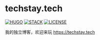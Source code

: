 # techstay.tech

[![HUGO](https://img.shields.io/badge/HUGO-BUILD-blue?style=for-the-badge&logo=hugo)](https://gohugo.io)
[![STACK](https://img.shields.io/badge/STACK-THEME-green?style=for-the-badge&logo=hugo)](https://github.com/CaiJimmy/hugo-theme-stack)
[![LICENSE](https://img.shields.io/badge/LICENSE-CC--BY--NC--ND%204.0-orange?style=for-the-badge)](https://creativecommons.org/licenses/by-nc-nd/4.0/deed.zh)

我的独立博客，欢迎来玩 <https://techstay.tech>
